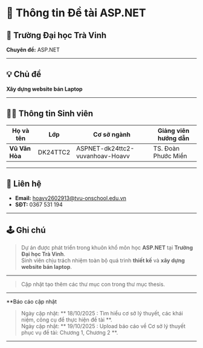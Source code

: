 # 📘 Thông tin Đề tài ASP.NET

## 🏫 Trường Đại học Trà Vinh
**Chuyên đề:** ASP.NET

---

## 💡 Chủ đề
**Xây dựng website bán Laptop**

---

## 👨‍🎓 Thông tin Sinh viên

| Họ và tên     | Lớp       | Cơ sở ngành                             | Giảng viên hướng dẫn |
|----------------|------------|--------------------------------------|-----------------------|
| **Vũ Văn Hòa** | DK24TTC2   | ASPNET-dk24ttc2-vuvanhoav-Hoavv     | TS. Đoàn Phước Miền  |

---

## 📧 Liên hệ

- **Email:** [hoavv2602913@tvu-onschool.edu.vn](mailto:hoavv2602913@tvu-onschool.edu.vn)  
- **SĐT:** 0367 531 194  

---

## 🕹️ Ghi chú

> Dự án được phát triển trong khuôn khổ môn học **ASP.NET** tại **Trường Đại học Trà Vinh**.  
> Sinh viên chịu trách nhiệm toàn bộ quá trình **thiết kế** và **xây dựng website bán laptop**.

---
> Cập nhật tạo thêm các thư mục con trong thư mục thesis.
---
**Báo cáo cập nhật

> Ngày cập nhật: ** 18/10/2025 : Tìm hiểu cơ sở lý thuyết, các khái niệm, công cụ để thực hiện đề tài **.  
> Ngày cập nhật: ** 19/10/2025 : Upload báo cáo về Cơ sở lý thuyết phục vụ đề tài: Chương 1, Chương 2 **.
---

